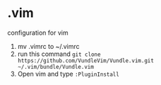 # .vim
configuration for vim

1. mv .vimrc to ~/.vimrc
2. run this command `git clone https://github.com/VundleVim/Vundle.vim.git ~/.vim/bundle/Vundle.vim`
3. Open vim and type `:PluginInstall`
